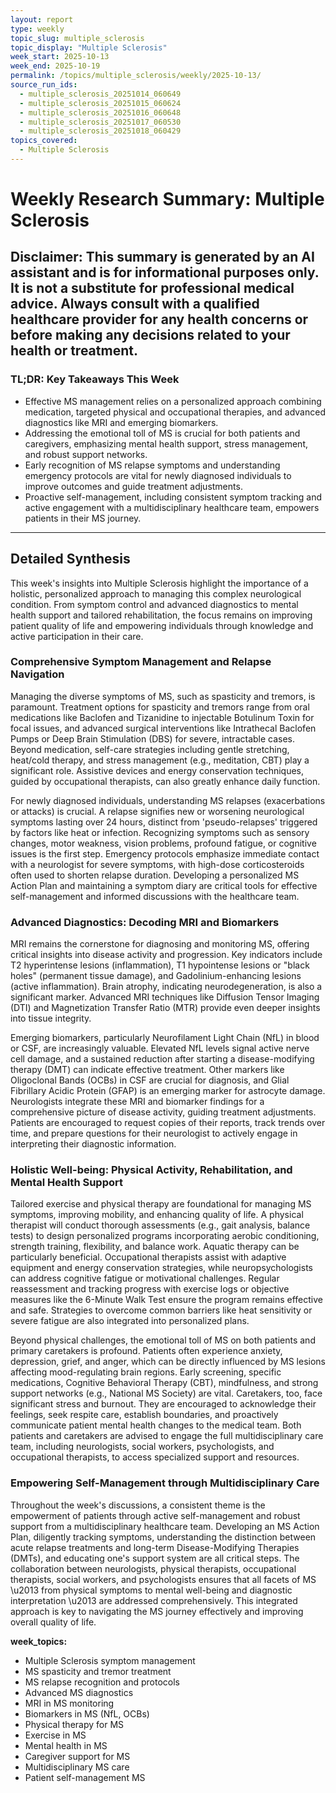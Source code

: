 ```yaml
---
layout: report
type: weekly
topic_slug: multiple_sclerosis
topic_display: "Multiple Sclerosis"
week_start: 2025-10-13
week_end: 2025-10-19
permalink: /topics/multiple_sclerosis/weekly/2025-10-13/
source_run_ids:
  - multiple_sclerosis_20251014_060649
  - multiple_sclerosis_20251015_060624
  - multiple_sclerosis_20251016_060648
  - multiple_sclerosis_20251017_060530
  - multiple_sclerosis_20251018_060429
topics_covered:
  - Multiple Sclerosis
---
```


# Weekly Research Summary: Multiple Sclerosis

**Disclaimer:** This summary is generated by an AI assistant and is for informational purposes only. It is not a substitute for professional medical advice. Always consult with a qualified healthcare provider for any health concerns or before making any decisions related to your health or treatment.
---
### **TL;DR: Key Takeaways This Week**
- Effective MS management relies on a personalized approach combining medication, targeted physical and occupational therapies, and advanced diagnostics like MRI and emerging biomarkers.
- Addressing the emotional toll of MS is crucial for both patients and caregivers, emphasizing mental health support, stress management, and robust support networks.
- Early recognition of MS relapse symptoms and understanding emergency protocols are vital for newly diagnosed individuals to improve outcomes and guide treatment adjustments.
- Proactive self-management, including consistent symptom tracking and active engagement with a multidisciplinary healthcare team, empowers patients in their MS journey.
---
## Detailed Synthesis

This week's insights into Multiple Sclerosis highlight the importance of a holistic, personalized approach to managing this complex neurological condition. From symptom control and advanced diagnostics to mental health support and tailored rehabilitation, the focus remains on improving patient quality of life and empowering individuals through knowledge and active participation in their care.

### Comprehensive Symptom Management and Relapse Navigation

Managing the diverse symptoms of MS, such as spasticity and tremors, is paramount. Treatment options for spasticity and tremors range from oral medications like Baclofen and Tizanidine to injectable Botulinum Toxin for focal issues, and advanced surgical interventions like Intrathecal Baclofen Pumps or Deep Brain Stimulation (DBS) for severe, intractable cases. Beyond medication, self-care strategies including gentle stretching, heat/cold therapy, and stress management (e.g., meditation, CBT) play a significant role. Assistive devices and energy conservation techniques, guided by occupational therapists, can also greatly enhance daily function.

For newly diagnosed individuals, understanding MS relapses (exacerbations or attacks) is crucial. A relapse signifies new or worsening neurological symptoms lasting over 24 hours, distinct from 'pseudo-relapses' triggered by factors like heat or infection. Recognizing symptoms such as sensory changes, motor weakness, vision problems, profound fatigue, or cognitive issues is the first step. Emergency protocols emphasize immediate contact with a neurologist for severe symptoms, with high-dose corticosteroids often used to shorten relapse duration. Developing a personalized MS Action Plan and maintaining a symptom diary are critical tools for effective self-management and informed discussions with the healthcare team.

### Advanced Diagnostics: Decoding MRI and Biomarkers

MRI remains the cornerstone for diagnosing and monitoring MS, offering critical insights into disease activity and progression. Key indicators include T2 hyperintense lesions (inflammation), T1 hypointense lesions or "black holes" (permanent tissue damage), and Gadolinium-enhancing lesions (active inflammation). Brain atrophy, indicating neurodegeneration, is also a significant marker. Advanced MRI techniques like Diffusion Tensor Imaging (DTI) and Magnetization Transfer Ratio (MTR) provide even deeper insights into tissue integrity.

Emerging biomarkers, particularly Neurofilament Light Chain (NfL) in blood or CSF, are increasingly valuable. Elevated NfL levels signal active nerve cell damage, and a sustained reduction after starting a disease-modifying therapy (DMT) can indicate effective treatment. Other markers like Oligoclonal Bands (OCBs) in CSF are crucial for diagnosis, and Glial Fibrillary Acidic Protein (GFAP) is an emerging marker for astrocyte damage. Neurologists integrate these MRI and biomarker findings for a comprehensive picture of disease activity, guiding treatment adjustments. Patients are encouraged to request copies of their reports, track trends over time, and prepare questions for their neurologist to actively engage in interpreting their diagnostic information.

### Holistic Well-being: Physical Activity, Rehabilitation, and Mental Health Support

Tailored exercise and physical therapy are foundational for managing MS symptoms, improving mobility, and enhancing quality of life. A physical therapist will conduct thorough assessments (e.g., gait analysis, balance tests) to design personalized programs incorporating aerobic conditioning, strength training, flexibility, and balance work. Aquatic therapy can be particularly beneficial. Occupational therapists assist with adaptive equipment and energy conservation strategies, while neuropsychologists can address cognitive fatigue or motivational challenges. Regular reassessment and tracking progress with exercise logs or objective measures like the 6-Minute Walk Test ensure the program remains effective and safe. Strategies to overcome common barriers like heat sensitivity or severe fatigue are also integrated into personalized plans.

Beyond physical challenges, the emotional toll of MS on both patients and primary caretakers is profound. Patients often experience anxiety, depression, grief, and anger, which can be directly influenced by MS lesions affecting mood-regulating brain regions. Early screening, specific medications, Cognitive Behavioral Therapy (CBT), mindfulness, and strong support networks (e.g., National MS Society) are vital. Caretakers, too, face significant stress and burnout. They are encouraged to acknowledge their feelings, seek respite care, establish boundaries, and proactively communicate patient mental health changes to the medical team. Both patients and caretakers are advised to engage the full multidisciplinary care team, including neurologists, social workers, psychologists, and occupational therapists, to access specialized support and resources.

### Empowering Self-Management through Multidisciplinary Care

Throughout the week's discussions, a consistent theme is the empowerment of patients through active self-management and robust support from a multidisciplinary healthcare team. Developing an MS Action Plan, diligently tracking symptoms, understanding the distinction between acute relapse treatments and long-term Disease-Modifying Therapies (DMTs), and educating one's support system are all critical steps. The collaboration between neurologists, physical therapists, occupational therapists, social workers, and psychologists ensures that all facets of MS \u2013 from physical symptoms to mental well-being and diagnostic interpretation \u2013 are addressed comprehensively. This integrated approach is key to navigating the MS journey effectively and improving overall quality of life.

**week_topics:**
- Multiple Sclerosis symptom management
- MS spasticity and tremor treatment
- MS relapse recognition and protocols
- Advanced MS diagnostics
- MRI in MS monitoring
- Biomarkers in MS (NfL, OCBs)
- Physical therapy for MS
- Exercise in MS
- Mental health in MS
- Caregiver support for MS
- Multidisciplinary MS care
- Patient self-management MS
